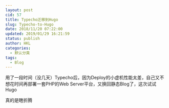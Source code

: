 ```yaml
---
layout: post
cid: 57
title: Typecho迁移到Hugo
slug: Typecho-to-Hugo
date: 2018/11/20 07:22:00
updated: 2019/01/29 16:21:59
status: publish
author: HKL
categories: 
  - 默认分类
tags: 
  - Blog
---
```



用了一段时间（没几天）Typecho后，因为Deploy的小虚机性能太差，自己又不想花时间再部署一套PHP的Web Server平台，又换回静态Blog了，这次试试Hugo

真的是瞎折腾